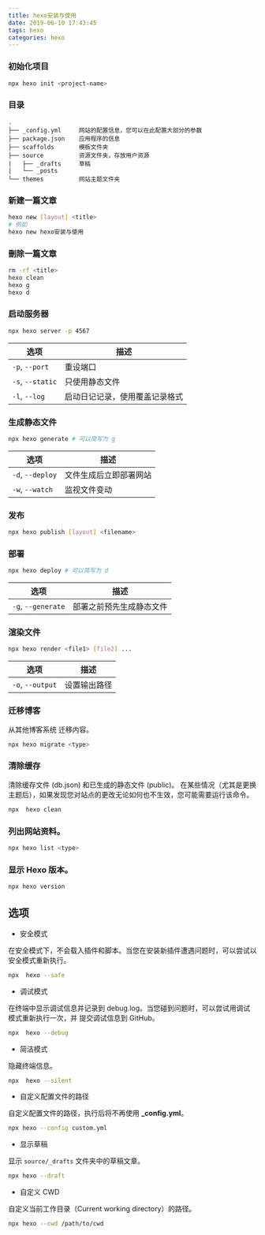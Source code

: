 ```yaml
---
title: hexo安装与使用
date: 2019-06-10 17:43:45
tags: hexo
categories: hexo
---
```



### 初始化项目

```bash
npx hexo init <project-name>
```

### 目录

```
.
├── _config.yml 	网站的配置信息，您可以在此配置大部分的参数
├── package.json 	应用程序的信息
├── scaffolds 		模板文件夹
├── source 			资源文件夹，存放用户资源
|   ├── _drafts 	草稿
|   └── _posts
└── themes 			网站主题文件夹
```

### 新建一篇文章

```bash
hexo new [layout] <title>
# 例如
hexo new hexo安装与使用
```

### 刪除一篇文章

```bash
rm -rf <title>
hexo clean
hexo g
hexo d
```


### 启动服务器

```bash
npx hexo server -p 4567
```

|选项	| 描述	|
|-------|-------|
|`-p`, `--port`		| 	重设端口 					|
|`-s`, `--static` 	|	只使用静态文件 			 	|
|`-l`, `--log` 		|	启动日记记录，使用覆盖记录格式 |

### 生成静态文件

```bash
npx hexo generate # 可以简写为 g
```

|选项	| 	描述	|
|-------|------|
|`-d`, `--deploy`| 	文件生成后立即部署网站 |
|`-w`, `--watch` |	监视文件变动 			 |

### 发布

```bash
npx hexo publish [layout] <filename>
```

### 部署

```bash
npx hexo deploy # 可以简写为 d
```

|选项	| 	描述	|
|-------|------|
|`-g`, `--generate`| 部署之前预先生成静态文件 |

### 渲染文件

```bash
npx hexo render <file1> [file2] ...
```

|选项	| 	描述	|
|-------|------|
|`-o`, `--output`| 设置输出路径 |

### 迁移博客

从其他博客系统 迁移内容。
```bash
npx hexo migrate <type>
```

### 清除缓存

清除缓存文件 (db.json) 和已生成的静态文件 (public)。
在某些情况（尤其是更换主题后），如果发现您对站点的更改无论如何也不生效，您可能需要运行该命令。
```bash
npx  hexo clean
```

### 列出网站资料。

```bash
npx hexo list <type>
```

### 显示 Hexo 版本。

```bash
npx hexo version
```

## 选项

* 安全模式

在安全模式下，不会载入插件和脚本。当您在安装新插件遭遇问题时，可以尝试以安全模式重新执行。
```bash
npx  hexo --safe
```

* 调试模式

在终端中显示调试信息并记录到 debug.log。当您碰到问题时，可以尝试用调试模式重新执行一次，并 提交调试信息到 GitHub。
```bash
npx  hexo --debug
```

* 简洁模式

隐藏终端信息。
```bash
npx  hexo --silent
```

* 自定义配置文件的路径

自定义配置文件的路径，执行后将不再使用 **_config.yml**。
```bash
npx hexo --config custom.yml
```

* 显示草稿

显示 `source/_drafts` 文件夹中的草稿文章。
```bash
npx hexo --draft
```

* 自定义 CWD

自定义当前工作目录（Current working directory）的路径。
```bash
npx hexo --cwd /path/to/cwd
```